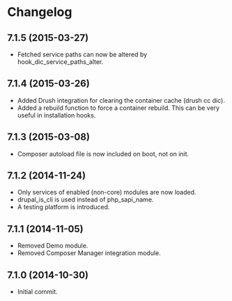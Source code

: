 # Changelog
## 7.1.5 (2015-03-27)
 - Fetched service paths can now be altered by hook_dic_service_paths_alter.  

## 7.1.4 (2015-03-26)
 - Added Drush integration for clearing the container cache (drush cc dic).
 - Added a rebuild function to force a container rebuild. This can be very useful in installation hooks.

## 7.1.3 (2015-03-08)
 - Composer autoload file is now included on boot, not on init.

## 7.1.2 (2014-11-24)
 - Only services of enabled (non-core) modules are now loaded.
 - drupal_is_cli is used instead of php_sapi_name.
 - A testing platform is introduced.

## 7.1.1 (2014-11-05)
 - Removed Demo module.
 - Removed Composer Manager integration module.

## 7.1.0 (2014-10-30)
 - Initial commit.
